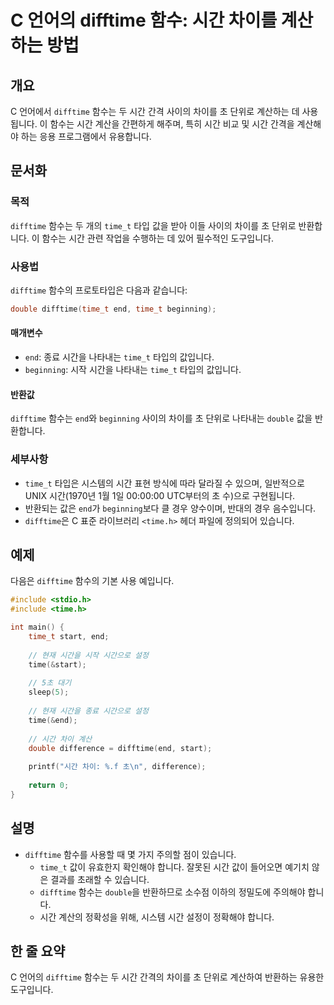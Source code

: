 <!--
Meta Description: # C 언어의 difftime 함수: 시간 차이를 계산하는 방법 ## 개요 C 언어에서 `difftime` 함수는 두 시간 간격 사이의 차이를 초 단위로 계산하는 데 사용됩니다. 이 함수는 시간 계산을 간편하게 해주며, 특히 시간 비교 및 시간 간격을 계산해야 하는 응...
Meta Keywords: difftime, time_t, 함수는, end, 차이를
-->

# C 언어의 difftime 함수: 시간 차이를 계산하는 방법

## 개요
C 언어에서 `difftime` 함수는 두 시간 간격 사이의 차이를 초 단위로 계산하는 데 사용됩니다. 이 함수는 시간 계산을 간편하게 해주며, 특히 시간 비교 및 시간 간격을 계산해야 하는 응용 프로그램에서 유용합니다.

## 문서화
### 목적
`difftime` 함수는 두 개의 `time_t` 타입 값을 받아 이들 사이의 차이를 초 단위로 반환합니다. 이 함수는 시간 관련 작업을 수행하는 데 있어 필수적인 도구입니다.

### 사용법
`difftime` 함수의 프로토타입은 다음과 같습니다:

```c
double difftime(time_t end, time_t beginning);
```

#### 매개변수
- `end`: 종료 시간을 나타내는 `time_t` 타입의 값입니다.
- `beginning`: 시작 시간을 나타내는 `time_t` 타입의 값입니다.

#### 반환값
`difftime` 함수는 `end`와 `beginning` 사이의 차이를 초 단위로 나타내는 `double` 값을 반환합니다.

### 세부사항
- `time_t` 타입은 시스템의 시간 표현 방식에 따라 달라질 수 있으며, 일반적으로 UNIX 시간(1970년 1월 1일 00:00:00 UTC부터의 초 수)으로 구현됩니다.
- 반환되는 값은 `end`가 `beginning`보다 클 경우 양수이며, 반대의 경우 음수입니다.
- `difftime`은 C 표준 라이브러리 `<time.h>` 헤더 파일에 정의되어 있습니다.

## 예제
다음은 `difftime` 함수의 기본 사용 예입니다.

```c
#include <stdio.h>
#include <time.h>

int main() {
    time_t start, end;
    
    // 현재 시간을 시작 시간으로 설정
    time(&start);
    
    // 5초 대기
    sleep(5);
    
    // 현재 시간을 종료 시간으로 설정
    time(&end);
    
    // 시간 차이 계산
    double difference = difftime(end, start);
    
    printf("시간 차이: %.f 초\n", difference);
    
    return 0;
}
```

## 설명
- `difftime` 함수를 사용할 때 몇 가지 주의할 점이 있습니다.
  - `time_t` 값이 유효한지 확인해야 합니다. 잘못된 시간 값이 들어오면 예기치 않은 결과를 초래할 수 있습니다.
  - `difftime` 함수는 `double`을 반환하므로 소수점 이하의 정밀도에 주의해야 합니다.
  - 시간 계산의 정확성을 위해, 시스템 시간 설정이 정확해야 합니다.

## 한 줄 요약
C 언어의 `difftime` 함수는 두 시간 간격의 차이를 초 단위로 계산하여 반환하는 유용한 도구입니다.